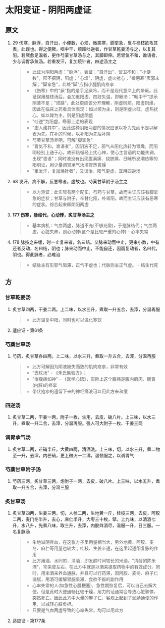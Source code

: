 # 太阳变证 - 阴阳两虚证
## 原文
1. 29 伤寒，脉浮，自汗出，小便数，心烦，微悪寒，脚挛急，反与桂枝欲攻其表，此误也。得之便厥，咽中干，烦躁吐逆者，作甘草乾姜汤与之，以复其阳。若厥愈足温者，更作芍薬甘草汤与之，其脚即伸。若胃気不和，谵语者，少与调胃承気汤。若重发汗，复加焼针者，四逆汤主之
    > * 此证为阴阳两虚："脉浮"，表证；"自汗出"，营卫不和；"小便数"，阳不摄阴，阳虚；"心烦"，阴虚，虚火扰心；"微悪寒"表邪未解；"脚挛急"，此处"脚"应指小腿肌肉痉挛
    > * 《伤寒》中的"厥"指的是手足厥冷，而不是现代意义上的晕厥。此证误用桂枝汤后，会加重阳虚，四肢失温，即厥冷；"咽中干"提示阴液不足；"烦躁"，此处更应该分开理解，阴虚则烦，阳虚则燥，因此在临床上药看具体表现：如以烦为主，则是阴虚火旺，虚热扰心，如以燥为主，则是阳虚阴盛
    > * "吐逆"为阳虚，寒邪上逆的表现
    > * "虚人建其中"，因此这种阴阳两虚的情况应该以补为先而不是以解表为先。在补的时候，以补阳为先后补阴
    > * 芍薬甘草汤养阴，可解"脚挛急"
    > * "胃気不和，谵语者"，因阴液不足，邪气从阳化热转为胃燥，而阳明经别上通于心，故邪热循经上扰心神，使心主言语的功能失调，出现"谵语"；同时液没有出现腹满痛、绕脐痛、日晡所发潮热等的阳明证，用少量调胃承气汤清胃热胃燥
    > * "重发汗，复加焼针者"，又误治，阳气更虚，宜用四逆汤

2. 68 发汗，病不解，反悪寒者，虚故也。芍薬甘草附子汤主之
    > * 以方测证：此实际有两个配伍，芍药与甘草，故而主证应该有脚挛急的症状；甘草与附子，辛甘化阳，补肾阳，故而主证应该有恶寒的症状。综合起来即阴阳两虚

3. <strong>177 伤寒，脉结代，心动悸，炙甘草汤主之</strong>
    > * 基本病机：气血两虚，脉道不充(不够充盈)，于是脉结代；气血两虚，心脏失养，则心动悸(这个是比较严重的心悸) - 心率失常

4. 178 脉按之来缓，时一止复来者，名曰结。又脉来动而中止，更来小数，中有还者反动，名曰结，阴也；脉来动而中止，不能自还，因而复动者，名曰代，阴也。得此脉者，必难治
    > * 结脉主有形邪气阻滞，正气不虚也；代脉则主正气虚。 - 结生代死

## 方
### 甘草乾姜汤
1. 炙甘草四两，干姜二两。上二味，以水三升，煮取一升五合，去滓，分温再服
    > * 此方温复中阳，同时也可以温化寒饮
2. 适应证 - 第61条

### 芍薬甘草汤
1. 芍药，炙甘草各四两。上二味，以水三升，煮取一升五合，去滓，分温再服
    > * 此方可解因为阴液缺失而致的肌肉痉挛，非常有效
    > * "去杖汤" - 《朱氏集验方》；
    > * "治腹痛如神" - 《医学心悟》，实际上这个腹痛是腹内肌肉、肠胃(内脏)的痉挛
    > * 带状疱疹的遗留下来的神经痛液可以用此方来和缓

### 四逆汤
1. 炙甘草二两，干姜一两，附子一枚，生用，去皮，破八片。上三味，以水三升，煮取一升二合，去滓，分温再服。强人可大附子一枚、干姜三两

### 调胃承气汤
1. 炙甘草二两，芒硝半斤，大黄四两，清酒洗。上三味，切，以水三升，煮二物至一升，去滓，内芒硝，更上微火一二沸，温顿服之，以调胃气

### 芍薬甘草附子汤
1. 芍药三两，炙甘草三两，炮附子一两，去皮，破八片。上三味，以水五升，煮取一升五合，去滓，分温三服

### 炙甘草汤
1. 炙甘草四两，生姜三两，切，人参二两，生地黄一斤，桂枝三两，去皮，阿胶二两，麦门冬半升，去心，麻仁半升，大枣三十枚，擘。上九味，以清酒七升，水八升，先煮八味，取三升，去滓，内胶烊消尽，温服一升，日三服。一名复脉汤
    > * 生地滋阴养血，在这张方子里用量相当大，另外地黄、阿胶、麦冬、麻仁等用量也较大；桂枝、生姜辛通，在这里起通阳复脉的作用
    > * 此方用酒、水同煎，清酒，即发酵时间较长的米酒，"清醇的陈米酒"，10来度左右。在此方中就是以酒来提取药物中的有效成分。同时，用米酒来养血通脉，并且可以行药滞，因阿胶、麦冬、麻子仁滋腻，用酒可缓解胃脘呆滞、食欲不振的副作用
    > * 心率失常的人(如急性心肌梗塞)，急性期恢复后，可以自己去解大便，但是此时大便通畅比较干燥，用力的话通常会导致心脏骤停，突然死亡。因此此方中大量的麻子仁，客观上起到了润肠通便的作用，以减轻心脏负担。
    > * 只要是气血两虚导致的心率失常，均可以用此方
2. 适应证 - 第177条
